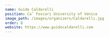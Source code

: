 ```yaml
---
name: Guido Caldarelli
position: Ca’ Foscari University of Venice
image_path: /images/organizers/Caldarelli.jpg
order: 8
website: https://www.guidocaldarelli.com
---
```

